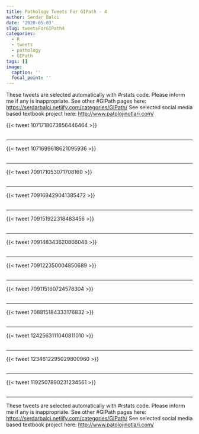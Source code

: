 ```yaml
---
title: Pathology Tweets For GIPath - 4
author: Serdar Balci
date: '2020-05-03'
slug: tweetsForGIPath4
categories:
  - R
  - tweets
  - pathology
  - GIPath
tags: []
image:
  caption: ''
  focal_point: ''
---
```



These tweets are selected automatically with #rstats code. Please inform me if any is inappropriate.
See other #GIPath pages here: https://serdarbalci.netlify.com/categories/GIPath/ 
See selected social media based textbook project here: http://www.patolojinotlari.com/

{{< tweet 1071718073856446464 >}}
<br>
<br>
<hr>
{{< tweet 1071699618621095936 >}}
<br>
<br>
<hr>
{{< tweet 709171053071708160 >}}
<br>
<br>
<hr>
{{< tweet 709169429041385472 >}}
<br>
<br>
<hr>
{{< tweet 709151922318483456 >}}
<br>
<br>
<hr>
{{< tweet 709148343620866048 >}}
<br>
<br>
<hr>
{{< tweet 709122350004850689 >}}
<br>
<br>
<hr>
{{< tweet 709115160724578304 >}}
<br>
<br>
<hr>
{{< tweet 708815184333176832 >}}
<br>
<br>
<hr>
{{< tweet 1242563111040811010 >}}
<br>
<br>
<hr>
{{< tweet 1234612295029800960 >}}
<br>
<br>
<hr>
{{< tweet 1192507890231234561 >}}
<br>
<br>
<hr>


These tweets are selected automatically with #rstats code. Please inform me if any is inappropriate.
See other #GIPath pages here: https://serdarbalci.netlify.com/categories/GIPath/ 
See selected social media based textbook project here: http://www.patolojinotlari.com/
